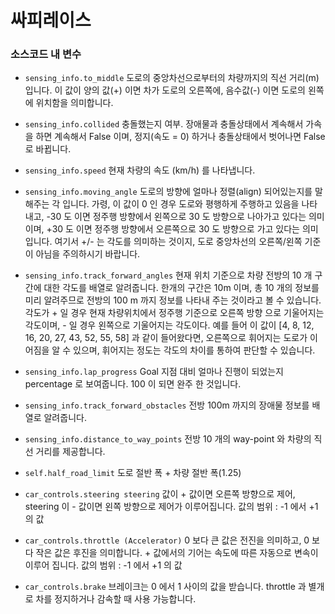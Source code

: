 # 싸피레이스

### 소스코드 내 변수

- `sensing_info.to_middle` 도로의 중앙차선으로부터의 차량까지의 직선 거리(m) 입니다. 이 값이 양의 값(+) 이면 차가 도로의 오른쪽에, 음수값(-) 이면 도로의 왼쪽에 위치함을 의미합니다.
- `sensing_info.collided` 충돌했는지 여부. 장애물과 충돌상태에서 계속해서 가속을 하면 계속해서 False 이며, 정지(속도 = 0) 하거나 충돌상태에서 벗어나면 False 로 바뀝니다.

- `sensing_info.speed` 현재 차량의 속도 (km/h) 를 나타냅니다.
- `sensing_info.moving_angle` 도로의 방향에 얼마나 정렬(align) 되어있는지를 말해주는 각 입니다. 가령, 이 값이 0 인 경우 도로와 평행하게 주행하고 있음을 나타내고, -30 도 이면 정주행 방향에서 왼쪽으로 30 도 방향으로 나아가고 있다는 의미이며, +30 도 이면 정주행 방향에서 오른쪽으로 30 도 방향으로 가고 있다는 의미입니다. 여기서 +/- 는 각도를 의미하는 것이지, 도로 중앙차선의 오른쪽/왼쪽 기준이 아님을 주의하시기 바랍니다.
- `sensing_info.track_forward_angles` 현재 위치 기준으로 차량 전방의 10 개 구간에 대한 각도를 배열로 알려줍니다. 한개의 구간은 10m 이며, 총 10 개의 정보를 미리 알려주므로 전방의 100 m 까지 정보를 나타내 주는 것이라고 볼 수 있습니다. 각도가 + 일 경우 현재 차량위치에서 정주행 기준으로 오른쪽 방향 으로 기울어지는 각도이며, - 일 경우 왼쪽으로 기울어지는 각도이다. 예를 들어 이 값이 [4, 8, 12, 16, 20, 27, 43, 52, 55, 58] 과 같이 들어왔다면, 오른쪽으로 휘어지는 도로가 이어짐을 알 수 있으며, 휘어지는 정도는 각도의 차이를 통하여 판단할 수 있습니다.
- `sensing_info.lap_progress` Goal 지점 대비 얼마나 진행이 되었는지 percentage 로 보여줍니다. 100 이 되면 완주 한 것입니다.
- `sensing_info.track_forward_obstacles` 전방 100m 까지의 장애물 정보를 배열로 알려줍니다. 
- `sensing_info.distance_to_way_points` 전방 10 개의 way-point 와 차량의 직선 거리를 제공합니다.

- `self.half_road_limit` 도로 절반 폭 + 차량 절반 폭(1.25)

- `car_controls.steering steering` 값이 + 값이면 오른쪽 방향으로 제어, steering 이 - 값이면 왼쪽 방향으로 제어가 이루어집니다. 값의 범위 : -1 에서 +1 의 값
- `car_controls.throttle (Accelerator)` 0 보다 큰 값은 전진을 의미하고, 0 보다 작은 값은 후진을 의미합니다. + 값에서의 기어는 속도에 따른 자동으로 변속이 이루어 집니다. 값의 범위 : -1 에서 +1 의 값 
- `car_controls.brake` 브레이크는 0 에서 1 사이의 값을 받습니다. throttle 과 별개로 차를 정지하거나 감속할 때 사용 가능합니다.